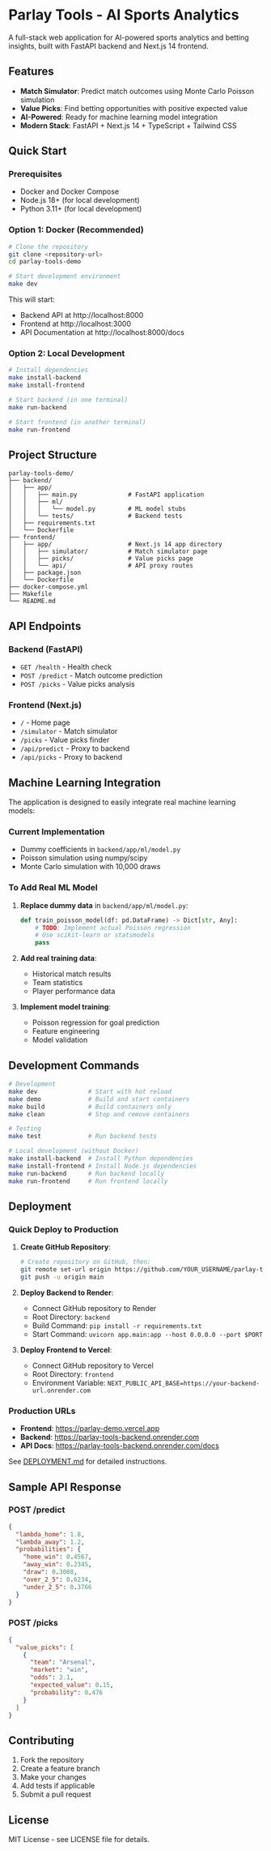 # Parlay Tools - AI Sports Analytics

A full-stack web application for AI-powered sports analytics and betting insights, built with FastAPI backend and Next.js 14 frontend.

## Features

- **Match Simulator**: Predict match outcomes using Monte Carlo Poisson simulation
- **Value Picks**: Find betting opportunities with positive expected value
- **AI-Powered**: Ready for machine learning model integration
- **Modern Stack**: FastAPI + Next.js 14 + TypeScript + Tailwind CSS

## Quick Start

### Prerequisites

- Docker and Docker Compose
- Node.js 18+ (for local development)
- Python 3.11+ (for local development)

### Option 1: Docker (Recommended)

```bash
# Clone the repository
git clone <repository-url>
cd parlay-tools-demo

# Start development environment
make dev
```

This will start:
- Backend API at http://localhost:8000
- Frontend at http://localhost:3000
- API Documentation at http://localhost:8000/docs

### Option 2: Local Development

```bash
# Install dependencies
make install-backend
make install-frontend

# Start backend (in one terminal)
make run-backend

# Start frontend (in another terminal)
make run-frontend
```

## Project Structure

```
parlay-tools-demo/
├── backend/
│   ├── app/
│   │   ├── main.py              # FastAPI application
│   │   ├── ml/
│   │   │   └── model.py         # ML model stubs
│   │   └── tests/               # Backend tests
│   ├── requirements.txt
│   └── Dockerfile
├── frontend/
│   ├── app/                     # Next.js 14 app directory
│   │   ├── simulator/           # Match simulator page
│   │   ├── picks/               # Value picks page
│   │   └── api/                 # API proxy routes
│   ├── package.json
│   └── Dockerfile
├── docker-compose.yml
├── Makefile
└── README.md
```

## API Endpoints

### Backend (FastAPI)

- `GET /health` - Health check
- `POST /predict` - Match outcome prediction
- `POST /picks` - Value picks analysis

### Frontend (Next.js)

- `/` - Home page
- `/simulator` - Match simulator
- `/picks` - Value picks finder
- `/api/predict` - Proxy to backend
- `/api/picks` - Proxy to backend

## Machine Learning Integration

The application is designed to easily integrate real machine learning models:

### Current Implementation
- Dummy coefficients in `backend/app/ml/model.py`
- Poisson simulation using numpy/scipy
- Monte Carlo simulation with 10,000 draws

### To Add Real ML Model

1. **Replace dummy data** in `backend/app/ml/model.py`:
   ```python
   def train_poisson_model(df: pd.DataFrame) -> Dict[str, Any]:
       # TODO: Implement actual Poisson regression
       # Use scikit-learn or statsmodels
       pass
   ```

2. **Add real training data**:
   - Historical match results
   - Team statistics
   - Player performance data

3. **Implement model training**:
   - Poisson regression for goal prediction
   - Feature engineering
   - Model validation

## Development Commands

```bash
# Development
make dev              # Start with hot reload
make demo             # Build and start containers
make build            # Build containers only
make clean            # Stop and remove containers

# Testing
make test             # Run backend tests

# Local development (without Docker)
make install-backend  # Install Python dependencies
make install-frontend # Install Node.js dependencies
make run-backend      # Run backend locally
make run-frontend     # Run frontend locally
```

## Deployment

### Quick Deploy to Production

1. **Create GitHub Repository**:
   ```bash
   # Create repository on GitHub, then:
   git remote set-url origin https://github.com/YOUR_USERNAME/parlay-tools-demo.git
   git push -u origin main
   ```

2. **Deploy Backend to Render**:
   - Connect GitHub repository to Render
   - Root Directory: `backend`
   - Build Command: `pip install -r requirements.txt`
   - Start Command: `uvicorn app.main:app --host 0.0.0.0 --port $PORT`

3. **Deploy Frontend to Vercel**:
   - Connect GitHub repository to Vercel
   - Root Directory: `frontend`
   - Environment Variable: `NEXT_PUBLIC_API_BASE=https://your-backend-url.onrender.com`

### Production URLs
- **Frontend**: https://parlay-demo.vercel.app
- **Backend**: https://parlay-tools-backend.onrender.com
- **API Docs**: https://parlay-tools-backend.onrender.com/docs

See [DEPLOYMENT.md](DEPLOYMENT.md) for detailed instructions.

## Sample API Response

### POST /predict
```json
{
  "lambda_home": 1.8,
  "lambda_away": 1.2,
  "probabilities": {
    "home_win": 0.4567,
    "away_win": 0.2345,
    "draw": 0.3088,
    "over_2_5": 0.6234,
    "under_2_5": 0.3766
  }
}
```

### POST /picks
```json
{
  "value_picks": [
    {
      "team": "Arsenal",
      "market": "win",
      "odds": 2.1,
      "expected_value": 0.15,
      "probability": 0.476
    }
  ]
}
```

## Contributing

1. Fork the repository
2. Create a feature branch
3. Make your changes
4. Add tests if applicable
5. Submit a pull request

## License

MIT License - see LICENSE file for details.
